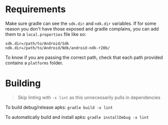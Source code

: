 # Requirements

Make sure gradle can see the `sdk.dir` and `ndk.dir` variables. If for some reason you don't have those exposed and gradle complains,
you can add them to a `local.properties` file like so:
```
sdk.dir=/path/to/Android/Sdk
ndk.dir=/path/to/Android/Ndk/android-ndk-r20b/
```

To know if you are passing the correct path, check that each path provided contains a `platforms` folder.

# Building

> Skip linting with `-x lint` as this unnecessarily pulls in dependencies

To build debug/release apks:
`gradle build -x lint`

To automatically build and install apks:
`gradle installDebug -x lint`

